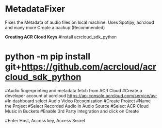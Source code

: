 # MetadataFixer
Fixes the Metadata of audio files on local machine. Uses Spotipy, acrcloud and many more
Create a backup (Recommended)

<b>Creating ACR Cloud Keys</b>
#Install acrcloud_sdk_python
# python -m pip install git+https://github.com/acrcloud/acrcloud_sdk_python

#Audio fingerprinting and metadata fetch from ACR Cloud
#Create a developer account at acrcloud https://ap-console.acrcloud.com/service/avr
#In dashboard select Audio Video Recognization
#Create Project
#Name the Project
#Select Recorded Audio in Audio Source
#Select ACR Cloud Music in Buckets
#Enable 3rd Party Integration and click on Create

#Enter Host, Access key, Access Secret
